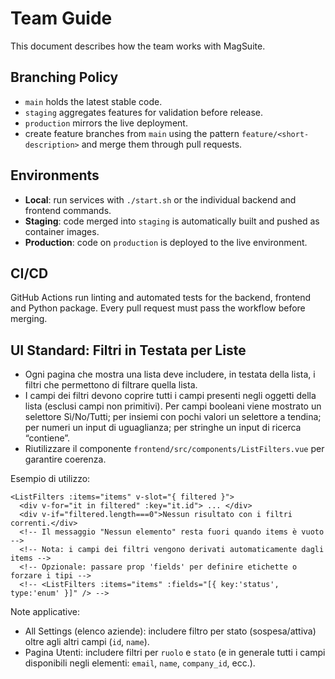 # Team Guide

This document describes how the team works with MagSuite.

## Branching Policy

- `main` holds the latest stable code.
- `staging` aggregates features for validation before release.
- `production` mirrors the live deployment.
- create feature branches from `main` using the pattern `feature/<short-description>` and merge them through pull requests.

## Environments

- **Local**: run services with `./start.sh` or the individual backend and frontend commands.
- **Staging**: code merged into `staging` is automatically built and pushed as container images.
- **Production**: code on `production` is deployed to the live environment.

## CI/CD

GitHub Actions run linting and automated tests for the backend, frontend and Python package. Every pull request must pass the workflow before merging.

## UI Standard: Filtri in Testata per Liste

- Ogni pagina che mostra una lista deve includere, in testata della lista, i filtri che permettono di filtrare quella lista.
- I campi dei filtri devono coprire tutti i campi presenti negli oggetti della lista (esclusi campi non primitivi). Per campi booleani viene mostrato un selettore Sì/No/Tutti; per insiemi con pochi valori un selettore a tendina; per numeri un input di uguaglianza; per stringhe un input di ricerca “contiene”.
- Riutilizzare il componente `frontend/src/components/ListFilters.vue` per garantire coerenza.

Esempio di utilizzo:

```
<ListFilters :items="items" v-slot="{ filtered }">
  <div v-for="it in filtered" :key="it.id"> ... </div>
  <div v-if="filtered.length===0">Nessun risultato con i filtri correnti.</div>
  <!-- Il messaggio "Nessun elemento" resta fuori quando items è vuoto -->
  <!-- Nota: i campi dei filtri vengono derivati automaticamente dagli items -->
  <!-- Opzionale: passare prop 'fields' per definire etichette o forzare i tipi -->
  <!-- <ListFilters :items="items" :fields="[{ key:'status', type:'enum' }]" /> -->
```

Note applicative:

- All Settings (elenco aziende): includere filtro per stato (sospesa/attiva) oltre agli altri campi (`id`, `name`).
- Pagina Utenti: includere filtri per `ruolo` e `stato` (e in generale tutti i campi disponibili negli elementi: `email`, `name`, `company_id`, ecc.).
